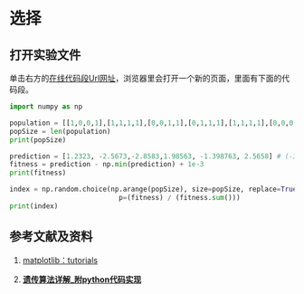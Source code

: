 # 选择

## 打开实验文件

单击右方的[在线代码段Url网址](https://pythontutor.com/visualize.html#code=import%20numpy%20as%20np%0A%0Apopulation%20%3D%20%5B%5B1,0,0,1%5D,%5B1,1,1,1%5D,%5B0,0,1,1%5D,%5B0,1,1,1%5D,%5B1,1,1,1%5D,%5B0,0,0,0%5D%5D%0ApopSize%20%3D%20len%28population%29%0Aprint%28popSize%29%0A%0Aprediction%20%3D%20%5B1.2323,%20-2.5673,-2.8583,1.98563,%20-1.398763,%202.5658%5D%20%23%20%28-3,3%29%0Afitness%20%3D%20prediction%20-%20np.min%28prediction%29%20%2B%201e-3%0Aprint%28fitness%29%0A%0Aindex%20%3D%20np.random.choice%28np.arange%28popSize%29,%20size%3DpopSize,%20replace%3DTrue,%0A%20%20%20%20%20%20%20%20%20%20%20%20%20%20%20%20%20%20%20%20%20%20%20%20%20%20%20p%3D%28fitness%29%20/%20%28fitness.sum%28%29%29%29%0Aprint%28index%29&cumulative=false&curInstr=10&heapPrimitives=nevernest&mode=display&origin=opt-frontend.js&py=py3anaconda&rawInputLstJSON=%5B%5D&textReferences=false)，浏览器里会打开一个新的页面，里面有下面的代码段。

```python
import numpy as np

population = [[1,0,0,1],[1,1,1,1],[0,0,1,1],[0,1,1,1],[1,1,1,1],[0,0,0,0]]
popSize = len(population)
print(popSize)

prediction = [1.2323, -2.5673,-2.8583,1.98563, -1.398763, 2.5658] # (-3,3)
fitness = prediction - np.min(prediction) + 1e-3
print(fitness)

index = np.random.choice(np.arange(popSize), size=popSize, replace=True,
                           p=(fitness) / (fitness.sum()))
print(index)
```

## 参考文献及资料

1. [matplotlib：tutorials](https://matplotlib.org/tutorials/index.html)

2. [**遗传算法详解_附python代码实现**](https://blog.csdn.net/ha_ha_ha233/article/details/91364937)

